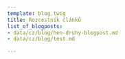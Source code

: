 ```yaml
---
template: blog.twig
title: Rozcestník článků
list_of_blogposts:
- data/cz/blog/hen-druhy-blogpost.md
- data/cz/blog/test.md

---
```

